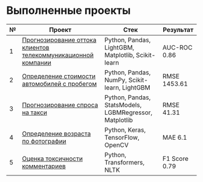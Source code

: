 # Выполненные проекты

| № | Проект | Стек | Результат |
|---|--------|------|-----------|
| 1 | [Прогнозирование оттока клиентов телекоммуникационной компании](https://github.com/your_username/churn-prediction) | Python, Pandas, LightGBM, Matplotlib, Scikit-learn | AUC-ROC 0.86 |
| 2 | [Определение стоимости автомобилей с пробегом](https://github.com/your_username/car-price-prediction) | Python, Pandas, NumPy, Scikit-learn, LightGBM | RMSE 1453.61 |
| 3 | [Прогнозирование спроса на такси](https://github.com/your_username/taxi-demand-prediction) | Python, Pandas, StatsModels, LGBMRegressor, Matplotlib | RMSE 41.31 |
| 4 | [Определение возраста по фотографии](https://github.com/your_username/age-detection) | Python, Keras, TensorFlow, OpenCV | MAE 6.1 |
| 5 | [Оценка токсичности комментариев](https://github.com/your_username/toxic-comment-analysis) | Python, Transformers, NLTK | F1 Score 0.79 |

